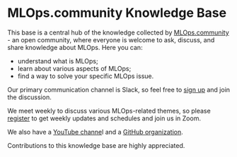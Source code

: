 # MLOps.community Knowledge Base

This base is a central hub of the knowledge collected by [MLOps.community](https://mlops.community) - an open community, where everyone is welcome to ask, discuss, and share knowledge about MLOps. Here you can:

* understand what is MLOps; 
* learn about various aspects of MLOps; 
* find a way to solve your specific MLOps issue.

Our primary communication channel is Slack, so feel free to [sign up](https://go.mlops.community/slack) and join the discussion.

We meet weekly to discuss various MLOps-related themes, so please [register](https://go.mlops.community/register) to get weekly updates and schedules and join us in Zoom.

We also have a [YouTube channe](https://www.youtube.com/channel/UCG6qpjVnBTTT8wLGBygANOQ)l and a [GitHub organization](https://github.com/mlopscommunity).

Contributions to this knowledge base are highly appreciated.



